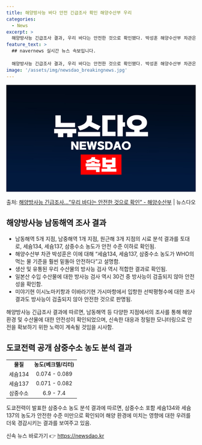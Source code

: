 ```yaml
---
title: 해양방사능 바다 안전 긴급조사 확인 해양수산부 우리
categories:
  - News
excerpt: >
  해양방사능 긴급조사 결과, 우리 바다는 안전한 것으로 확인됐다. 박성훈 해양수산부 차관은 8일 일본 후쿠시마…
feature_text: >
  ## navernews 실시간 뉴스 속보입니다.

  해양방사능 긴급조사 결과, 우리 바다는 안전한 것으로 확인됐다. 박성훈 해양수산부 차관은 8일 일본 후쿠시마…
image: '/assets/img/newsdao_breakingnews.jpg'
---
```


![뉴스다오 속보](/assets/img/newsdao_breakingnews.jpg)

<p>출처: <a href="https://newsdao.kr/2760" rel="dofollow">해양방사능 긴급조사…“우리 바다는 안전한 것으로 확인” - 해양수산부</a> | 뉴스다오</p>

<h2 data-ke-size="size26">해양방사능 남동해역 조사 결과</h2>
<ul>
  <li>남동해역 5개 지점, 남중해역 1개 지점, 원근해 3개 지점의 시료 분석 결과를 토대로, 세슘134, 세슘137, 삼중수소 농도가 안전 수준 이하로 확인됨.</li>
  <li>해양수산부 차관 박성훈은 이에 대해 “세슘134, 세슘137, 삼중수소 농도가 WHO의 먹는 물 기준을 훨씬 밑돌아 안전하다”고 설명함.</li>
  <li>생산 및 유통된 우리 수산물의 방사능 검사 역시 적합한 결과로 확인됨. </li>
  <li>일본산 수입 수산물에 대한 방사능 검사 역시 30건 중 방사능이 검출되지 않아 안전성을 확인함.</li>
  <li>미야기현 이시노마키항과 이바라기현 가시마항에서 입항한 선박평형수에 대한 조사 결과도 방사능이 검출되지 않아 안전한 것으로 판명됨.</li>
</ul>
<p data-ke-size="size16">해양방사능 긴급조사 결과에 따르면, 남동해역 등 다양한 지점에서의 조사를 통해 해양 환경 및 수산물에 대한 안전성이 확인되었으며, 신속한 대응과 정밀한 모니터링으로 안전을 확보하기 위한 노력이 계속될 것임을 시사함.</p>

<h2 data-ke-size="size26">도쿄전력 공개 삼중수소 농도 분석 결과</h2>
<table>
  <tr>
    <td style="text-align: center; height: 17px;"><b>물질</b></td>
    <td style="text-align: center; height: 17px;"><b>농도(베크렐/리터)</b></td>
  </tr>
  <tr>
    <td style="text-align: center; height: 17px;">세슘134</td>
    <td style="text-align: center; height: 17px;">0.074 - 0.089</td>
  </tr>
  <tr>
    <td style="text-align: center; height: 17px;">세슘137</td>
    <td style="text-align: center; height: 17px;">0.071 - 0.082</td>
  </tr>
  <tr>
    <td style="text-align: center; height: 17px;">삼중수소</td>
    <td style="text-align: center; height: 17px;">6.9 - 7.4</td>
  </tr>
</table>
<p data-ke-size="size16">도쿄전력이 발표한 삼중수소 농도 분석 결과에 따르면, 삼중수소 포함 세슘134와 세슘137의 농도가 안전한 수준 미만으로 확인되어 해양 환경에 미치는 영향에 대한 우려를 더욱 경감시키는 결과를 보여주고 있음.</p>
 

신속 뉴스 바로가기 👉 <a href="https://newsdao.kr" rel="dofollow">https://newsdao.kr</a>


